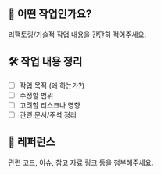 ## 📌 어떤 작업인가요?

리팩토링/기술적 작업 내용을 간단히 적어주세요.

## 🛠️ 작업 내용 정리
- [ ] 작업 목적 (왜 하는가?)
- [ ] 수정할 범위
- [ ] 고려할 리스크나 영향
- [ ] 관련 문서/주석 정리

## 🔗 레퍼런스

관련 코드, 이슈, 참고 자료 링크 등을 첨부해주세요.
